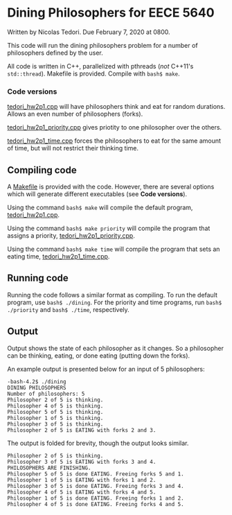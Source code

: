 # Dining Philosophers for EECE 5640
Written by Nicolas Tedori. Due February 7, 2020 at 0800.

This code will run the dining philosophers problem for a number of philosophers defined by the user.

All code is written in C++, parallelized with pthreads (_not_ C++11's `std::thread`). Makefile is provided. Compile with `bash$ make`.

### Code versions
[tedori_hw2p1.cpp](./tedori_hw2p1.cpp) will have philosophers think and eat for random durations. Allows an even number of philosophers (forks).

[tedori_hw2p1_priority.cpp](./tedori_hw2p1_priority.cpp) gives priotity to one philosopher over the others.

[tedori_hw2p1_time.cpp](./tedori_hw2p1_time.cpp) forces the philosophers to eat for the same amount of time, but will not restrict their thinking time.

## Compiling code
A [Makefile](./Makefile) is provided with the code. However, there are several options which will generate different executables (see **Code versions**).

Using the command `bash$ make` will compile the default program, [tedori_hw2p1.cpp](./tedori_hw2p1.cpp).

Using the command `bash$ make priority` will compile the program that assigns a priority, [tedori_hw2p1_priority.cpp](./tedori_hw2p1_priority.cpp).

Using the command `bash$ make time` will compile the program that sets an eating time, [tedori_hw2p1_time.cpp](./tedori_hw2p1_time.cpp).

## Running code
Running the code follows a similar format as compiling. To run the default program, use `bash$ ./dining`. For the priority and time programs, run `bash$ ./priority` and `bash$ ./time`, respectively.

## Output
Output shows the state of each philosopher as it changes. So a philosopher can be thinking, eating, or done eating (putting down the forks).

An example output is presented below for an input of 5 philosophers:
```
-bash-4.2$ ./dining
DINING PHILOSOPHERS
Number of philosophers: 5
Philosopher 2 of 5 is thinking.
Philosopher 4 of 5 is thinking.
Philosopher 5 of 5 is thinking.
Philosopher 1 of 5 is thinking.
Philosopher 3 of 5 is thinking.
Philosopher 2 of 5 is EATING with forks 2 and 3.
```
The output is folded for brevity, though the output looks similar.
```
Philosopher 2 of 5 is thinking.
Philosopher 3 of 5 is EATING with forks 3 and 4.
PHILOSOPHERS ARE FINISHING.
Philosopher 5 of 5 is done EATING. Freeing forks 5 and 1.
Philosopher 1 of 5 is EATING with forks 1 and 2.
Philosopher 3 of 5 is done EATING. Freeing forks 3 and 4.
Philosopher 4 of 5 is EATING with forks 4 and 5.
Philosopher 1 of 5 is done EATING. Freeing forks 1 and 2.
Philosopher 4 of 5 is done EATING. Freeing forks 4 and 5.
```